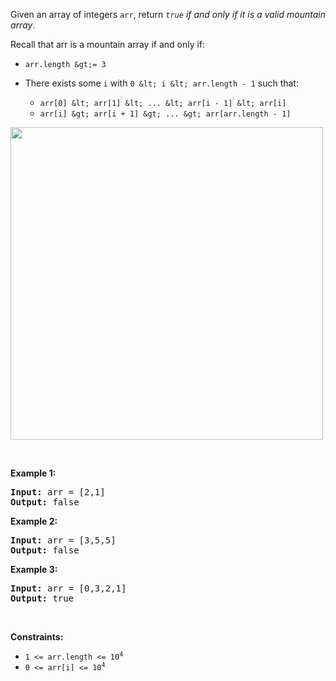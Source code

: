 Given an array of integers `` arr ``, return _`` true `` if and only if it is a valid mountain array_.

Recall that arr is a mountain array if and only if:

*   `` arr.length &gt;= 3 ``
*   There exists some `` i `` with `` 0 &lt; i &lt; arr.length - 1 `` such that:	
    
    *   `` arr[0] &lt; arr[1] &lt; ... &lt; arr[i - 1] &lt; arr[i]  ``
    *   `` arr[i] &gt; arr[i + 1] &gt; ... &gt; arr[arr.length - 1] ``
    
    
    

<img src="https://assets.leetcode.com/uploads/2019/10/20/hint_valid_mountain_array.png" width="500"/>

&nbsp;

__Example 1:__

<pre><strong>Input:</strong> arr = [2,1]
<strong>Output:</strong> false
</pre>

__Example 2:__

<pre><strong>Input:</strong> arr = [3,5,5]
<strong>Output:</strong> false
</pre>

__Example 3:__

<pre><strong>Input:</strong> arr = [0,3,2,1]
<strong>Output:</strong> true
</pre>

&nbsp;

__Constraints:__

*   <code>1 &lt;= arr.length &lt;= 10<sup>4</sup></code>
*   <code>0 &lt;= arr[i] &lt;= 10<sup>4</sup></code>